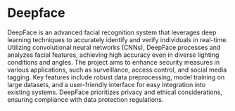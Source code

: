 # Deepface
DeepFace is an advanced facial recognition system that leverages deep learning techniques to accurately identify and verify individuals in real-time. Utilizing convolutional neural networks (CNNs), DeepFace processes and analyzes facial features, achieving high accuracy even in diverse lighting conditions and angles. The project aims to enhance security measures in various applications, such as surveillance, access control, and social media tagging. Key features include robust data preprocessing, model training on large datasets, and a user-friendly interface for easy integration into existing systems. DeepFace prioritizes privacy and ethical considerations, ensuring compliance with data protection regulations.
